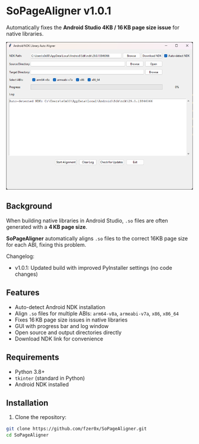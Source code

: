 # SoPageAligner v1.0.1

Automatically fixes the **Android Studio 4KB / 16 KB page size issue** for native libraries.

![Screenshot](assets/screenshot.png)

## Background

When building native libraries in Android Studio, `.so` files are often generated with a **4 KB page size**. 

**SoPageAligner** automatically aligns `.so` files to the correct 16KB page size for each ABI, fixing this problem.

Changelog:

- v1.0.1: Updated build with improved PyInstaller settings (no code changes)

## Features

- Auto-detect Android NDK installation
- Align `.so` files for multiple ABIs: `arm64-v8a`, `armeabi-v7a`, `x86`, `x86_64`
- Fixes 16 KB page size issues in native libraries
- GUI with progress bar and log window
- Open source and output directories directly
- Download NDK link for convenience

## Requirements

- Python 3.8+
- `tkinter` (standard in Python)
- Android NDK installed

## Installation

1. Clone the repository:
```bash
git clone https://github.com/fzer0x/SoPageAligner.git
cd SoPageAligner
